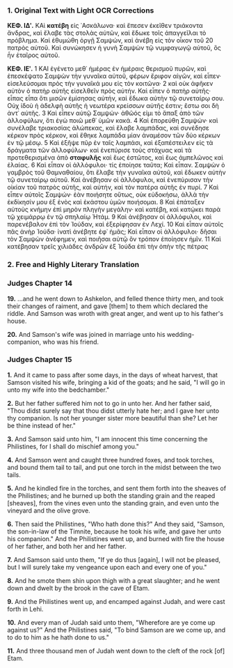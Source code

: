 ### 1. Original Text with Light OCR Corrections

**ΚΕΦ. ΙΔʹ.**
ΚΑὶ **κατέβη** εἰς ᾿Ασκάλωνα· καὶ ἔπεσεν ἐκεῖθεν τριάκοντα ἄνδρας, καὶ ἔλαβε τὰς στολὰς αὐτῶν, καὶ ἔδωκε τοῖς ἀπαγγεῖλαι τὸ πρόβλημα. Καὶ ἐθυμώθη ὀργῇ Σαμψών, καὶ ἀνέβη εἰς τὸν οἶκον τοῦ 20 πατρὸς αὐτοῦ. Καὶ συνώκησεν ἡ γυνὴ Σαμψὼν τῷ νυμφαγωγῷ αὐτοῦ, ὃς ἦν ἑταῖρος αὐτοῦ.

**ΚΕΦ. ΙΕʹ.**
1 ΚΑΙ ἐγένετο μεθ᾿ ἡμέρας ἐν ἡμέραις θερισμοῦ πυρῶν, καὶ ἐπεσκέψατο Σαμψὼν τὴν γυναῖκα αὐτοῦ, φέρων ἔριφον αἰγῶν, καὶ εἶπεν· εἰσελεύσομαι πρὸς τὴν γυναῖκά μου εἰς τὸν κοιτῶνα· 2 καὶ οὐκ ἀφῆκεν αὐτὸν ὁ πατὴρ αὐτῆς εἰσελθεῖν πρὸς αὐτήν. Καὶ εἶπεν ὁ πατὴρ αὐτῆς· εἶπας εἶπα ὅτι μισῶν ἐμίσησας αὐτήν, καὶ ἔδωκα αὐτὴν τῷ συνεταίρῳ σου. Οὐχ ἰδοὺ ἡ ἀδελφὴ αὐτῆς ἡ νεωτέρα κρείσσων αὐτῆς ἐστιν; ἔστω σοι δὴ ἀντ᾿ αὐτῆς. 3 Καὶ εἶπεν αὐτῷ Σαμψών· ἀθῶός εἰμι τὸ ἅπαξ ἀπὸ τῶν ἀλλοφύλων, ὅτι ἐγὼ ποιῶ μεθ᾿ ὑμῶν κακά. 4 Καὶ ἐπορεύθη Σαμψών· καὶ συνέλαβε τριακοσίας ἀλώπεκας, καὶ ἔλαβε λαμπάδας, καὶ συνέδησε κέρκον πρὸς κέρκον, καὶ ἔθηκε λαμπάδα μίαν ἀναμέσον τῶν δύο κέρκων ἐν τῷ μέσῳ. 5 Καὶ ἐξῆψε πῦρ ἐν ταῖς λαμπάσι, καὶ ἐξαπέστειλεν εἰς τὰ δράγματα τῶν ἀλλοφύλων· καὶ ἐνεπύρισε τοὺς στάχυας καὶ τὰ προτεθερισμένα ἀπὸ **σταφυλῆς** καὶ ἕως ἑστῶτος, καὶ ἕως ἀμπελῶνος καὶ ἐλαίας. 6 Καὶ εἶπαν οἱ ἀλλόφυλοι· τίς ἐποίησε ταῦτα; Καὶ εἶπαν. Σαμψὼν ὁ γαμβρὸς τοῦ Θαμναθαίου, ὅτι ἔλαβε τὴν γυναῖκα αὐτοῦ, καὶ ἔδωκεν αὐτὴν τῷ συνεταίρῳ αὐτοῦ. Καὶ ἀνέβησαν οἱ ἀλλόφυλοι, καὶ ἐνεπύρισαν τὴν οἰκίαν τοῦ πατρὸς αὐτῆς, καὶ αὐτήν, καὶ τὸν πατέρα αὐτῆς ἐν πυρί. 7 Καὶ εἶπεν αὐτοῖς Σαμψών· ἐὰν ποιήσητε οὕτως, οὐκ εὐδοκήσω, ἀλλὰ τὴν ἐκδίκησίν μου ἐξ ἑνὸς καὶ ἑκάστου ὑμῶν ποιήσομαι. 8 Καὶ ἐπάταξεν αὐτοὺς κνήμην ἐπὶ μηρὸν πληγὴν μεγάλην· καὶ κατέβη, καὶ κατῴκει παρὰ τῷ χειμάρρῳ ἐν τῷ σπηλαίῳ Ἠτάμ. 9 Καὶ ἀνέβησαν οἱ ἀλλόφυλοι, καὶ παρενέβαλον ἐπὶ τὸν Ἰούδαν, καὶ ἐξερίφησαν ἐν Λεχί. 10 Καὶ εἶπαν αὐτοῖς πᾶς ἀνὴρ Ἰούδα· ἱνατὶ ἀνέβητε ἐφ᾿ ἡμᾶς; Καὶ εἶπαν οἱ ἀλλόφυλοι· δῆσαι τὸν Σαμψὼν ἀνέφημεν, καὶ ποιῆσαι αὐτῷ ὃν τρόπον ἐποίησεν ἡμῖν. 11 Καὶ κατέβησαν τρεῖς χιλιάδες ἀνδρῶν ἐξ Ἰούδα ἐπὶ τὴν ὀπὴν τῆς πέτρας

### 2. Free and Highly Literary Translation

### Judges Chapter 14

**19.** ...and he went down to Ashkelon, and felled thence thirty men, and took their changes of raiment, and gave [them] to them which declared the riddle. And Samson was wroth with great anger, and went up to his father's house.

**20.** And Samson's wife was joined in marriage unto his wedding-companion, who was his friend.

### Judges Chapter 15

**1.** And it came to pass after some days, in the days of wheat harvest, that Samson visited his wife, bringing a kid of the goats; and he said, "I will go in unto my wife into the bedchamber."

**2.** But her father suffered him not to go in unto her. And her father said, "Thou didst surely say that thou didst utterly hate her; and I gave her unto thy companion. Is not her younger sister more beautiful than she? Let her be thine instead of her."

**3.** And Samson said unto him, "I am innocent this time concerning the Philistines, for I shall do mischief among you."

**4.** And Samson went and caught three hundred foxes, and took torches, and bound them tail to tail, and put one torch in the midst between the two tails.

**5.** And he kindled fire in the torches, and sent them forth into the sheaves of the Philistines; and he burned up both the standing grain and the reaped [sheaves], from the vines even unto the standing grain, and even unto the vineyard and the olive grove.

**6.** Then said the Philistines, "Who hath done this?" And they said, "Samson, the son-in-law of the Timnite, because he took his wife, and gave her unto his companion." And the Philistines went up, and burned with fire the house of her father, and both her and her father.

**7.** And Samson said unto them, "If ye do thus [again], I will not be pleased, but I will surely take my vengeance upon each and every one of you."

**8.** And he smote them shin upon thigh with a great slaughter; and he went down and dwelt by the brook in the cave of Etam.

**9.** And the Philistines went up, and encamped against Judah, and were cast forth in Lehi.

**10.** And every man of Judah said unto them, "Wherefore are ye come up against us?" And the Philistines said, "To bind Samson are we come up, and to do to him as he hath done to us."

**11.** And three thousand men of Judah went down to the cleft of the rock [of] Etam.